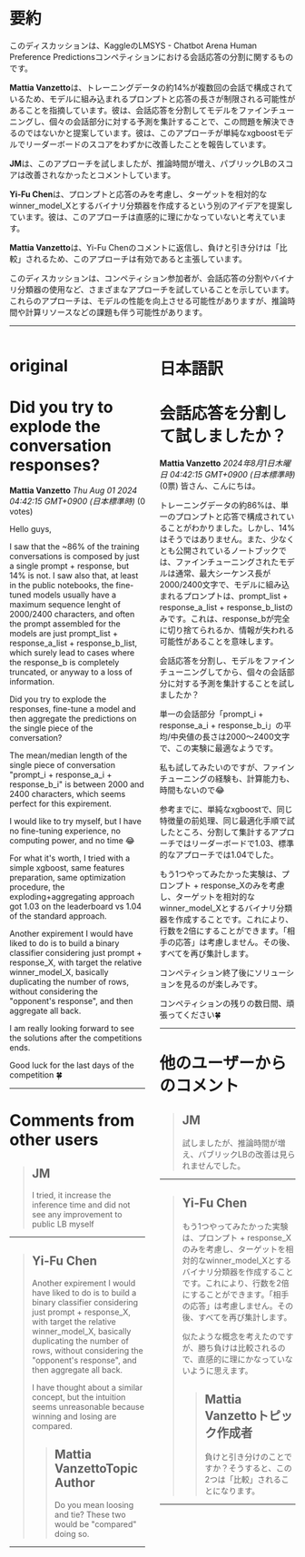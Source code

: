 # 要約 
このディスカッションは、KaggleのLMSYS - Chatbot Arena Human Preference Predictionsコンペティションにおける会話応答の分割に関するものです。

**Mattia Vanzetto**は、トレーニングデータの約14%が複数回の会話で構成されているため、モデルに組み込まれるプロンプトと応答の長さが制限される可能性があることを指摘しています。彼は、会話応答を分割してモデルをファインチューニングし、個々の会話部分に対する予測を集計することで、この問題を解決できるのではないかと提案しています。彼は、このアプローチが単純なxgboostモデルでリーダーボードのスコアをわずかに改善したことを報告しています。

**JM**は、このアプローチを試しましたが、推論時間が増え、パブリックLBのスコアは改善されなかったとコメントしています。

**Yi-Fu Chen**は、プロンプトと応答のみを考慮し、ターゲットを相対的なwinner_model_Xとするバイナリ分類器を作成するという別のアイデアを提案しています。彼は、このアプローチは直感的に理にかなっていないと考えています。

**Mattia Vanzetto**は、Yi-Fu Chenのコメントに返信し、負けと引き分けは「比較」されるため、このアプローチは有効であると主張しています。

このディスカッションは、コンペティション参加者が、会話応答の分割やバイナリ分類器の使用など、さまざまなアプローチを試していることを示しています。これらのアプローチは、モデルの性能を向上させる可能性がありますが、推論時間や計算リソースなどの課題も伴う可能性があります。


---


<style>
.column-left{
  float: left;
  width: 47.5%;
  text-align: left;
}
.column-right{
  float: right;
  width: 47.5%;
  text-align: left;
}
.column-one{
  float: left;
  width: 100%;
  text-align: left;
}
</style>


<div class="column-left">

# original

# Did you try to explode the conversation responses?

**Mattia Vanzetto** *Thu Aug 01 2024 04:42:15 GMT+0900 (日本標準時)* (0 votes)

Hello guys,

I saw that the ~86% of the training conversations is composed by just a single prompt + response, but 14% is not. I saw also that, at least in the public notebooks, the fine-tuned models usually have a maximum sequence lenght of 2000/2400 characters, and often the prompt assembled for the models are just prompt_list + response_a_list + response_b_list, which surely lead to cases where the response_b is completely truncated, or anyway to a loss of information.

Did you try to explode the responses, fine-tune a model and then aggregate the predictions on the single piece of the conversation?

The mean/median length of the single piece of conversation "prompt_i + response_a_i + response_b_i" is between 2000 and 2400 characters, which seems perfect for this expirement.

I would like to try myself, but I have no fine-tuning experience, no computing power, and no time 😂

For what it's worth, I tried with a simple xgboost, same features preparation, same optimization procedure, the exploding+aggregating approach got 1.03 on the leaderboard vs 1.04 of the standard approach.

Another expirement I would have liked to do is to build a binary classifier considering just prompt + response_X, with target the relative winner_model_X, basically duplicating the number of rows, without considering the "opponent's response", and then aggregate all back.

I am really looking forward to see the solutions after the competitions ends. 

Good luck for the last days of the competition 🍀



---

 # Comments from other users

> ## JM
> 
> I tried, it increase the inference time and did not see any improvement to public LB myself
> 
> 
> 


---

> ## Yi-Fu Chen
> 
> 
> Another expirement I would have liked to do is to build a binary classifier considering just prompt + response_X, with target the relative winner_model_X, basically duplicating the number of rows, without considering the "opponent's response", and then aggregate all back.
> 
> I have thought about a similar concept, but the intuition seems unreasonable because winning and losing are compared.
> 
> 
> 
> > ## Mattia VanzettoTopic Author
> > 
> > Do you mean loosing and tie? These two would be "compared" doing so.
> > 
> > 
> > 


---



</div>
<div class="column-right">

# 日本語訳

# 会話応答を分割して試しましたか？
**Mattia Vanzetto** *2024年8月1日木曜日 04:42:15 GMT+0900 (日本標準時)* (0票)
皆さん、こんにちは。

トレーニングデータの約86%は、単一のプロンプトと応答で構成されていることがわかりました。しかし、14%はそうではありません。また、少なくとも公開されているノートブックでは、ファインチューニングされたモデルは通常、最大シーケンス長が2000/2400文字で、モデルに組み込まれるプロンプトは、prompt_list + response_a_list + response_b_listのみです。これは、response_bが完全に切り捨てられるか、情報が失われる可能性があることを意味します。

会話応答を分割し、モデルをファインチューニングしてから、個々の会話部分に対する予測を集計することを試しましたか？

単一の会話部分「prompt_i + response_a_i + response_b_i」の平均/中央値の長さは2000〜2400文字で、この実験に最適なようです。

私も試してみたいのですが、ファインチューニングの経験も、計算能力も、時間もないので😂

参考までに、単純なxgboostで、同じ特徴量の前処理、同じ最適化手順で試したところ、分割して集計するアプローチではリーダーボードで1.03、標準的なアプローチでは1.04でした。

もう1つやってみたかった実験は、プロンプト + response_Xのみを考慮し、ターゲットを相対的なwinner_model_Xとするバイナリ分類器を作成することです。これにより、行数を2倍にすることができます。「相手の応答」は考慮しません。その後、すべてを再び集計します。

コンペティション終了後にソリューションを見るのが楽しみです。

コンペティションの残りの数日間、頑張ってください🍀

---
# 他のユーザーからのコメント
> ## JM
> 
> 試しましたが、推論時間が増え、パブリックLBの改善は見られませんでした。
> 
> 
> 
---
> ## Yi-Fu Chen
> 
> 
> もう1つやってみたかった実験は、プロンプト + response_Xのみを考慮し、ターゲットを相対的なwinner_model_Xとするバイナリ分類器を作成することです。これにより、行数を2倍にすることができます。「相手の応答」は考慮しません。その後、すべてを再び集計します。
> 
> 似たような概念を考えたのですが、勝ち負けは比較されるので、直感的に理にかなっていないように思えます。
> 
> 
> 
> > ## Mattia Vanzettoトピック作成者
> > 
> > 負けと引き分けのことですか？そうすると、この2つは「比較」されることになります。
> > 
> > 
> > 
---



</div>